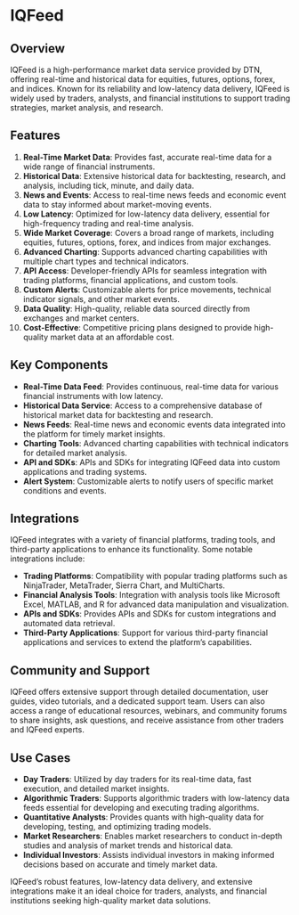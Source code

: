 ﻿# IQFeed

## Overview
IQFeed is a high-performance market data service provided by DTN, offering real-time and historical data for equities, futures, options, forex, and indices. Known for its reliability and low-latency data delivery, IQFeed is widely used by traders, analysts, and financial institutions to support trading strategies, market analysis, and research.

## Features
1. **Real-Time Market Data**: Provides fast, accurate real-time data for a wide range of financial instruments.
2. **Historical Data**: Extensive historical data for backtesting, research, and analysis, including tick, minute, and daily data.
3. **News and Events**: Access to real-time news feeds and economic event data to stay informed about market-moving events.
4. **Low Latency**: Optimized for low-latency data delivery, essential for high-frequency trading and real-time analysis.
5. **Wide Market Coverage**: Covers a broad range of markets, including equities, futures, options, forex, and indices from major exchanges.
6. **Advanced Charting**: Supports advanced charting capabilities with multiple chart types and technical indicators.
7. **API Access**: Developer-friendly APIs for seamless integration with trading platforms, financial applications, and custom tools.
8. **Custom Alerts**: Customizable alerts for price movements, technical indicator signals, and other market events.
9. **Data Quality**: High-quality, reliable data sourced directly from exchanges and market centers.
10. **Cost-Effective**: Competitive pricing plans designed to provide high-quality market data at an affordable cost.

## Key Components
- **Real-Time Data Feed**: Provides continuous, real-time data for various financial instruments with low latency.
- **Historical Data Service**: Access to a comprehensive database of historical market data for backtesting and research.
- **News Feeds**: Real-time news and economic events data integrated into the platform for timely market insights.
- **Charting Tools**: Advanced charting capabilities with technical indicators for detailed market analysis.
- **API and SDKs**: APIs and SDKs for integrating IQFeed data into custom applications and trading systems.
- **Alert System**: Customizable alerts to notify users of specific market conditions and events.

## Integrations
IQFeed integrates with a variety of financial platforms, trading tools, and third-party applications to enhance its functionality. Some notable integrations include:

- **Trading Platforms**: Compatibility with popular trading platforms such as NinjaTrader, MetaTrader, Sierra Chart, and MultiCharts.
- **Financial Analysis Tools**: Integration with analysis tools like Microsoft Excel, MATLAB, and R for advanced data manipulation and visualization.
- **APIs and SDKs**: Provides APIs and SDKs for custom integrations and automated data retrieval.
- **Third-Party Applications**: Support for various third-party financial applications and services to extend the platform’s capabilities.

## Community and Support
IQFeed offers extensive support through detailed documentation, user guides, video tutorials, and a dedicated support team. Users can also access a range of educational resources, webinars, and community forums to share insights, ask questions, and receive assistance from other traders and IQFeed experts.

## Use Cases
- **Day Traders**: Utilized by day traders for its real-time data, fast execution, and detailed market insights.
- **Algorithmic Traders**: Supports algorithmic traders with low-latency data feeds essential for developing and executing trading algorithms.
- **Quantitative Analysts**: Provides quants with high-quality data for developing, testing, and optimizing trading models.
- **Market Researchers**: Enables market researchers to conduct in-depth studies and analysis of market trends and historical data.
- **Individual Investors**: Assists individual investors in making informed decisions based on accurate and timely market data.

IQFeed’s robust features, low-latency data delivery, and extensive integrations make it an ideal choice for traders, analysts, and financial institutions seeking high-quality market data solutions.
